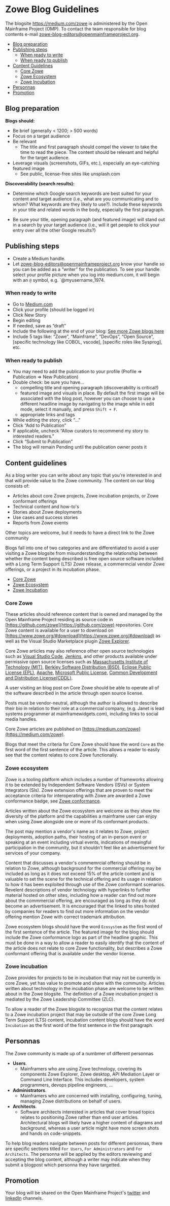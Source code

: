 # Zowe Blog Guidelines

The blogsite https://medium.com/zowe is administered by the Open Mainframe Project (OMP).  To contact the team responsible for blog contents e-mail [zowe-blog-editors@openmainframeproject.org](email:zowe-blog-editors@openmainframeproject.org).

 - [Blog preparation](#blog-preparation)
 - [Publishing steps](#publishing-steps)
   - [When ready to write](#when-ready-to-write)
   - [When ready to publish](#when-ready-to-publish)
 - [Content Guidelines](#content-guidelines)
   - [Core Zowe](#core-zowe)
   - [Zowe Ecosystem](#zowe-ecosystem)
   - [Zowe Incubation](#zowe-incubation)
 - [Personnas](#personnas)
 - [Promotion](#promotion)

## Blog preparation

**Blogs should:**

 - Be brief (generally < 1200; > 500 words)
 - Focus on a target audience
 - Be relevant
   - The title and first paragraph should compel the viewer to take the time to read the piece.  The content should be relevant and helpful for the target audience.
 - Leverage visuals (screenshots, GIFs, etc.), especially an eye-catching featured image  
   - See public, license-free sites like unsplash.com

**Discoverability (search results):**

 - Determine which Google search keywords are best suited for your content and target audience (i.e., what are you communicating and to whom?  What keywords are they likely to use?).  Include these keywords in your title and related words in the body, especially the first paragraph.

 - Be sure your title, opening paragraph (and featured image) will stand out in a search by your target audience (i.e., will it get people to click your entry over all the other Google results?)

## Publishing steps

 - Create a Medium handle.  
 - Let [zowe-blog-editors@openmainframeproject.org](email:zowe-blog-editors@openmainframeproject.org) know your handle so you can be added as a “writer” for the publication.  To see your handle select your profile picture when you log into medium.com, it will begin with an `@` symbol, e.g. `@myusername_1974.  

### When ready to write

 - Go to [Medium.com](https://medium.com)
 - Click your profile (should be logged in)
 - Click New Story
 - Begin editing
 - If needed, save as “draft”
 - Include the following at the end of your blog: [See more Zowe blogs here](https://medium.com/zowe)
 - Include 5 tags like: “Zowe”, “Mainframe”, “DevOps”, “Open Source”, [specific technology like COBOL, vscode], [specific roles like Sysprog], etc.

### When ready to publish

 - You may need to add the publication to your profile (Profile => Publication => New Publication)
 - Double check: be sure you have...
   - compelling title and opening paragraph (discoverability is critical!)
   - featured image and visuals in place.  By default the first image will be associated with the blog post, however you can choose to use a different headline image by navigating to the image while in edit mode, select it manually, and press `Shift + F`. 
   - appropriate links and tags
 - While editing the story, click “…”
 - Click “Add to Publication”
 - If applicable, uncheck “Allow curators to recommend my story to interested readers.”
 - Click “Submit to Publication”
 - The blog will remain Pending until the publication owner posts it

 ## Content guidelines

 As a blog writer you can write about any topic that you're interested in and that will provide value to the Zowe community.  The content on our blog consists of:

 - Articles about core Zowe projects, Zowe incubation projects, or Zowe conformant offerings
 - Technical content and how-to's
 - Stories about Zowe deployments
 - Use cases and success stories
 - Reports from Zowe events

 Other topics are welcome, but it needs to have a direct link to the Zowe community
 
 Blogs fall into one of two categories and are differentiated to avoid a user visiting a Zowe blogsite from misunderstanding the relationship between whether the content being described is free open source software included with a Long Term Support (LTS) Zowe release, a commermcial vendor Zowe offerings, or a project in its incubation phase.

 - [Core Zowe](#core-zowe)
 - [Zowe Ecosystem](#zowe-ecosystem)
 - [Zowe Incubation](#zowe-incubation)

 
### Core Zowe
 
 These articles should reference content that is owned and managed by the Open Mainframe Project residing as source code in [https://github.com/zowe](https://github.com/zowe) repositories.  Core Zowe content is available for a user to download on [https://www.zowe.org/#download](https://www.zowe.org/#download) as well as the Visual Studio Marketplace plugin [Zowe Explorer](https://marketplace.visualstudio.com/items?itemName=Zowe.vscode-extension-for-zowe).

 Core Zowe articles may also reference other open source technologies such as [Visual Studio Code](https://code.visualstudio.com/), [Jenkins](https://www.jenkins.io/), and other products available under permissive open source licenses such as [Massachusetts Institute of Technology (MIT)](https://opensource.org/licenses/MIT), [Berkley Software Distribution (BSD)](http://www.ipglossary.com/glossary/berkeley-software-distribution-license-bsd-license/#.XEiHtlwzaUk),  [Eclipse Public License (EPL)](https://www.eclipse.org/legal/epl-2.0/faq.php), [Apache](https://www.apache.org/licenses/), [Microsoft Public License](https://resources.whitesourcesoftware.com/blog-whitesource/top-10-microsoft-public-license-ms-pl-questions-answered), [Common Development and Distribution License(CDDL)](https://resources.whitesourcesoftware.com/blog-whitesource/top-10-common-development-and-distribution-license-cddl-questions-answered).

 A user visiting an blog post on Core Zowe should be able to operate all of the software described in the article through open source license.

 Posts must be vendor-neutral, although the author is allowed to describe their bio in relation to their role at a commercial company, (e.g. Janet is lead systems programmer at mainframewidgets.com), including links to social media handles.

 Core Zowe articles are published on [https://medium.com/zowe](https://medium.com/zowe).

 Blogs that meet the criteria for Core Zowe should have the word `Core` as the first word of the first sentence of the article.  This allows a reader to easily see that the content relates to core Zowe functionaliy.

### Zowe ecosystem

Zowe is a tooling platform which includes a number of frameworks allowing it to be extended by Independent Software Vendors (ISVs) or System Integrators (SIs).  Zowe extension offerings that are proven to meet the acceptance criteria for interoperating with Zowe are awarded a Zowe conformance badge, see [Zowe conformance](https://www.openmainframeproject.org/projects/zowe/conformance).

Articles written about the Zowe ecosystem are welcome as they show the diversity of the platform and the capabilities a mainframe user can enjoy when using Zowe alongside one or more of its conformant products.

The post may mention a vendor's name as it relates to Zowe, project deployments, adoption paths, their hosting of an in-person event or speaking at an event including virtual events, indications of meaingful participation in the community, but it shouldn't feel like an advertisement for services of your company.  

Content that discusses a vendor's commemrcial offering should be in relation to Zowe, although background for the commercial offering may be included as long as it does not exceed 15% of the article content and is valuable to set the scene for the technical offering and its usage in relation to how it has been exploited through use of the Zowe conformant scenarios.  Revelent descriptions of vendor technology with hyperlinks to further material hosted on other sites, including how a reader can find out more about the commmercial offering, are encouraged as long as they do not become an advertisement. It is encouraged that the linked to sites hosted by companies for readers to find out more information on the vendor offering mention Zowe with correct trademark attribution.  

Zowe ecosystem blogs should have the word `Ecosystem` as the first word of the first sentence of the article.  The featured image for the blog should include the Zowe conformance logo as part of the headline graphic.  This must be done in a way to allow a reader to easily identify that the content of the article does not relate to core Zowe functionality, but describes a Zowe conformant offering that is available under the vendor license.  

### Zowe incubation

Zowe provides for projects to be in incubation that may not be currently in core Zowe, yet has value to promote and share with the community.  Articles written about technology in the incubation phase are welcome to be written about in the Zowe blogsite.  The definition of a Zowe incubation project is mediated by the Zowe Leadership Committee (ZLC).

To allow a reader of the Zowe blogsite to recognize that the content relates to a Zowe incubation project that may be outside of the core Zowe Long Term Support (LTS) content, incubation content blogs should have the word `Incubation` as the first word of the first sentence in the first paragraph.

## Personnas
 
 The Zowe community is made up of a numbmer of different personnas

 - **Users**.  
   - Mainframers who are using Zowe technology, covering its components Zowe Explorer, Zowe desktop, API Mediation Layer or Command Line Interface.  This includes developers, system programmers, devops pipeline engineers, ...
 - **Administrators**.  
   - Mainframers who are concerned with installing, configuring, tuning, managing Zowe distributions on behalf of users.
 - **Architects**.  
   - Software architects interested in articles that cover broad topics relates to positioning Zowe rather than end user articles.  Architectural blogs will likely have a higher content of diagrams and background, whereas a user article might have more screen shots and hands on code-snippets.

To help blog readers navigate between posts for different personnas, there are specific sections titled `For Users`, `For Administrators` and `For Architects`.  The personna will be applied by the editors reviewing and accepting the blog content, although a writer may indicate when they submit a blogpost which personna they have targetted.

## Promotion

Your blog will be shared on the Open Mainframe Project's [twitter](https://twitter.com/OpenMFProject) and [linkedIn](https://www.linkedin.com/company/the-open-mainframe-project/) channels.  